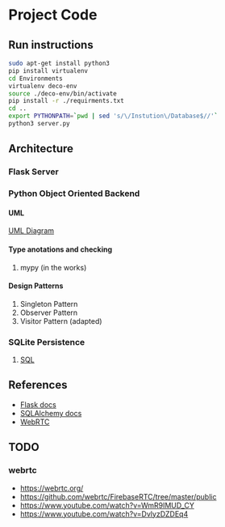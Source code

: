 # Project Code

## Run instructions

```bash
sudo apt-get install python3
pip install virtualenv
cd Environments
virtualenv deco-env
source ./deco-env/bin/activate
pip install -r ./requirments.txt
cd ..
export PYTHONPATH=`pwd | sed 's/\/Instution\/Database$//'`
python3 server.py
```

## Architecture

### Flask Server

### Python Object Oriented Backend

#### UML

[UML Diagram](https://raw.githubusercontent.com/FaizAther/GPR-Analytics/main/code/Design/gpr_uml.png)

#### Type anotations and checking

1. mypy (in the works)

#### Design Patterns

1. Singleton Pattern
2. Observer Pattern
3. Visitor Pattern (adapted)

### SQLite Persistence

1.  [SQL](https://github.com/FaizAther/GPR-Analytics/blob/main/code/Instution/Database/creation.sql)

## References

- [Flask docs](https://flask.palletsprojects.com/en/2.0.x/])
- [SQLAlchemy docs](https://docs-sqlalchemy.readthedocs.io/ko/latest/)
- [WebRTC](https://webrtc.org/)

## TODO

### webrtc

- <https://webrtc.org/>
- <https://github.com/webrtc/FirebaseRTC/tree/master/public>
- <https://www.youtube.com/watch?v=WmR9IMUD_CY>
- <https://www.youtube.com/watch?v=DvlyzDZDEq4>
